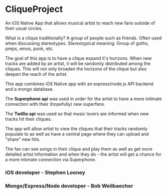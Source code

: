 # CliqueProject

An iOS Native App that allows musical artist to reach new fans outside of their usual circles.

What is a clique traditionally?
A group of people such as friends. Often used when discussing stereotypes. 
Stereotypical meaning: Group of goths, preps, emos, punk, etc.

The goal of this app is to have a clique expand it's horizons. When new tracks are added by an artist, it will be randomly distributed among the cliques. This will not only broaden the horizons of the clique but also deepen the reach of the artist.

This app combines iOS Native app with an express/node.js API backend and a mongo database.

The **Superphone api** was used in order for the artist to have a more intimate connection with their (hopefully) new superfans.

The **Twillio api** was used so that music lovers are informed when new tracks hit their cliques.

The app will allow artist to view the cliques that their tracks randomly populate to as well as have a central page where they can upload and "share" new hits.

The fan can see songs in their clique and play them as well as get more detailed artist information and when they do - the artist will get a chance for a more intimate connection via Superphone.

### iOS developer - Stephen Looney

### Mongo/Express/Node developer - Bob Weilbaecher
